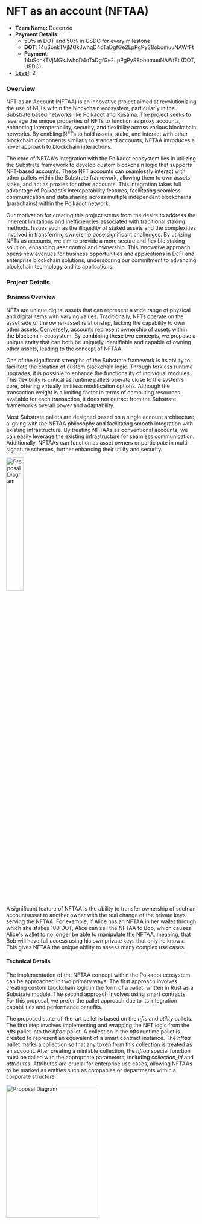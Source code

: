 # NFT as an account (NFTAA)

- **Team Name:** Decenzio
- **Payment Details:**
  - 50% in DOT and 50% in USDC for every milestone
  - **DOT**: 14uSonkTVjMGkJwhqD4oTaDgfGe2LpPgPyS8obomuuNAWfFt
  - **Payment**: 14uSonkTVjMGkJwhqD4oTaDgfGe2LpPgPyS8obomuuNAWfFt (DOT, USDC)
- **[Level](https://github.com/w3f/Grants-Program/tree/master#level_slider-levels):** 2

### Overview

NFT as an Account (NFTAA) is an innovative project aimed at revolutionizing the use of NFTs within
the blockchain ecosystem, particularly in the Substrate based networks like Polkadot and Kusama.
The project seeks to leverage the unique properties of NFTs to function as proxy accounts, enhancing interoperability,
security, and flexibility across various blockchain networks.
By enabling NFTs to hold assets, stake, and interact with other blockchain components similarly to standard accounts,
NFTAA introduces a novel approach to blockchain interactions.

The core of NFTAA's integration with the Polkadot ecosystem lies in utilizing the Substrate framework to develop custom
blockchain logic that supports NFT-based accounts.
These NFT accounts can seamlessly interact with other pallets within the Substrate framework, allowing them to own
assets, stake, and act as proxies for other accounts.
This integration takes full advantage of Polkadot’s interoperability features, facilitating seamless communication and
data sharing across multiple independent blockchains (parachains) within the Polkadot network.

Our motivation for creating this project stems from the desire to address the inherent limitations and inefficiencies
associated with traditional staking methods.
Issues such as the illiquidity of staked assets and the complexities involved in transferring ownership pose significant
challenges.
By utilizing NFTs as accounts, we aim to provide a more secure and flexible staking solution, enhancing user control and
ownership.
This innovative approach opens new avenues for business opportunities and applications in DeFi
and enterprise blockchain solutions, underscoring our commitment to advancing blockchain technology and its
applications.

### Project Details

#### Business Overview

NFTs are unique digital assets that can represent a wide range of physical and digital items with
varying values.
Traditionally, NFTs operate on the asset side of the owner-asset relationship, lacking the capability to own other
assets.
Conversely, accounts represent ownership of assets within the blockchain ecosystem.
By combining these two concepts, we propose a unique entity that can both be uniquely identifiable and capable of owning
other assets, leading to the concept of NFTAA.

One of the significant strengths of the Substrate framework is its ability to facilitate the creation of custom
blockchain logic.
Through forkless runtime upgrades, it is possible to enhance the functionality of individual modules.
This flexibility is critical as runtime pallets operate close to the system’s core, offering virtually limitless
modification options.
Although the transaction weight is a limiting factor in terms of computing resources available for each transaction, it
does not detract from the Substrate framework’s overall power and adaptability.

Most Substrate pallets are designed based on a single account architecture, aligning with the NFTAA philosophy and
facilitating smooth integration with existing infrastructure.
By treating NFTAAs as conventional accounts, we can easily leverage the existing infrastructure for seamless
communication.
Additionally, NFTAAs can function as asset owners or participate in multi-signature schemes, further
enhancing their utility and security.

<img src="https://raw.githubusercontent.com/decenzio/NFTAA-Polkadot/286414435e0fdd51810c1093688daf67df59d010/proposal/prox.png" alt="Proposal Diagram" width="30%" height="30%">

A significant feature of NFTAA is the ability to transfer ownership of such an account/asset to
another owner with the real change of the private keys serving the NFTAA.
For example, if Alice has an NFTAA in her wallet through which she stakes 100 DOT, Alice can sell the NFTAA to Bob,
which causes Alice's wallet to no longer be able to manipulate the NFTAA,
meaning, that Bob will have full access using his own private keys that only he knows.
This gives NFTAA the unique ability to assess many complex use cases.

#### Technical Details

The implementation of the NFTAA concept within the Polkadot ecosystem can be approached in two primary ways.
The first approach involves creating custom blockchain logic in the form of a pallet, written in Rust as a Substrate
module.
The second approach involves using smart contracts. For this proposal, we prefer the pallet approach due to its
integration capabilities and performance benefits.

The proposed state-of-the-art pallet is based on the _nfts_ and _utility_ pallets.
The first step involves implementing and wrapping the NFT logic from the _nfts_ pallet into the _nftaa_ pallet.
A collection in the _nfts_ runtime pallet is created to represent an equivalent of a smart contract instance.
The _nftaa_ pallet marks a collection so that any token from this collection is treated as an account. After creating a
mintable collection, the _nftaa_ special function must be called with the appropriate parameters, including _collection_id_
and _attributes_.
Attributes are crucial for enterprise use cases, allowing NFTAAs to be marked as entities such as companies or departments
within a corporate structure.

<img src="https://raw.githubusercontent.com/decenzio/NFTAA-Polkadot/main/proposal/nftaa_seq_dia_creation.svg" alt="Proposal Diagram" width="70%" height="30%">

Reimplementing the _utility.as_derivate_ function is the second crucial step.
Constructing a keyless address in the runtime pallet from accountId and index is challenging.
The index must represent a concatenation of the collection and token ID, but since the index is a u16 type, it cannot
accommodate two u32 types.
To overcome this, we will use the _blake2_ hash function to encode the following properties: a binary prefix _"modlpy/nftproxy"_, followed by parachain, collection, and token ID. Both collection and token ID are u32 types, and
padding them with zeros to length 32 prevents overlap.
The _AccountId32_ type is then used to construct the address, ensuring a unique address for each NFTAA.

Implementing the _nftaa_ act as a proxy function is the third critical step.
This function requires verifying that the caller is the owner of the token, constructing a custom derivative function,
setting the derived account as the caller, and executing the original call.
This mechanism ensures secure and efficient operations, allowing NFTAAs to function effectively within the blockchain
ecosystem.

<img src="https://raw.githubusercontent.com/decenzio/NFTAA-Polkadot/main/proposal/nftaa_seq_dia_proxy.svg" alt="Proposal Diagram" width="70%" height="30%">

Ultimately, the proposed pallet will enable the creation of NFTAAs, setting attributes, and staking on the relay chain via
the NFTAA.
This innovative approach not only enhances the functionality and security of NFTs within the blockchain ecosystem but
also opens new possibilities for their application in various business and financial contexts.
By combining the strengths of NFTs and blockchain technology, NFTAA represents a significant step forward in the
evolution of digital assets and their management.

### Ecosystem Fit

The NFTAA project aims to modernize staking and account management within the Polkadot and Substrate ecosystems through
the innovative use of NFTs by leveraging the flexibility of the Substrate framework and Polkadot's interoperability features.
These NFT-based accounts can own assets, participate in staking, and serve as proxies for other accounts, significantly
enhancing security, transparency, and liquidity within blockchain networks.

NFTAA targets a diverse audience, including parachain developers, dApp developers, wallet developers, end users, and
researchers.
Parachain developers building custom blockchain networks on Polkadot can benefit from enhanced staking and account
management features offered by NFTAA.
dApp developers will find NFTAA particularly useful for secure and flexible account management and staking solutions.
Developers of cryptocurrency wallets can integrate NFTAA to provide users with advanced functionalities, thereby
improving the user experience.
Both individuals and enterprises looking for improved liquidity in their blockchain assets can leverage
NFTAA for better asset management.
Additionally, researchers and academics interested in exploring new blockchain innovations can study and expand upon the
unique concepts introduced by NFTAA.

The NFTAA project addresses several critical needs within the blockchain ecosystem.
Utilizing NFTAA provides more methods for managing and delegating staking rights without exposing private keys.
This approach significantly reduces the risk of unauthorized access and enhances overall security.
Furthermore, NFTAA allows staked assets to remain liquid, enabling users to trade, lend, or use them as collateral even
while they are staked.
This flexibility is crucial for users who need access to their assets without compromising their staking benefits.
The project also potentially leverages Polkadot's ability to connect multiple blockchains, ensuring seamless asset transfers and
interactions across different networks.
This interoperability is essential for creating a cohesive and efficient blockchain ecosystem.
Moreover, NFTAA empowers users by allowing them to delegate staking rights, transfer ownership of staked assets, and
interact with multiple blockchain networks through a single NFTAA, thereby enhancing user control and simplifying asset
management.

The needs addressed by the NFTAA project were identified through a comprehensive approach.
A literature review of existing research on staking mechanisms, blockchain security, and asset management highlighted
the limitations and potential improvements in current systems.
Case studies examining current issues faced by stakers and asset managers in blockchain networks like Ethereum and
Polkadot provided practical insights into the challenges and opportunities for innovation.
Additionally, research on the drawbacks of existing staking mechanisms and the potential benefits of using NFTs for
account management provided a solid foundation for the project's conceptual framework.

There are similar projects in the Polkadot universe:

- Lido: A liquid staking protocol that allows users to stake assets and receive derivatives representing the staked
  amount.
- Bifrost: Provides liquidity for staked assets through a voucher system and supports cross-chain staking.
- Acala: Offers a similar staking mechanism with its LDOT token, providing immediate liquidity and flexibility in
  staking.

Differences and Distinctions:

- NFTAA vs. Lido/Bifrost/Acala: Unlike these projects, NFTAA focuses on using NFTs as proxy accounts for staking, which
  allows for a more flexible and secure delegation of staking rights and ownership. NFTAA also leverages the composability
  of NFTs, enabling them to hold other assets and act as accounts within the blockchain ecosystem.

Similar concepts exist in other ecosystems:

- Rocket Pool: An Ethereum-based protocol for decentralized staking that allows users to earn rewards without running a
  full node.
- EIP-6551 (TBA - token bound accounts): A proposed Ethereum standard to enhance NFTs by equipping them with smart contract capabilities, allowing them to own assets and interact with other contracts.

Differences and Distinctions (NFTAA vs. EIP-6551):

NFTAA is designed specifically for the Polkadot and Substrate ecosystems, utilizing their unique features, such as interoperability and cross-chain communication.
Additionally, NFTAA’s focus on using NFTs as proxy accounts for staking and asset management offers a novel approach compared to the more traditional liquid staking and smart contract enhancements in the Ethereum ecosystem.

EIP 6551 presents certain limitations. Our solution, e.g., does not prioritize connecting existing NFTs but enables bidirectional binding of the NFT and proxy.
Consequently, upon ownership of an NFT, we can discern from the NFT metadata indicating its status as an NFTAA.
Furthermore, we enhance transparency by ensuring the atomic creation of the NFT and proxy within a single transaction, thereby promoting seamless integration.
Likewise, our design does not need the registrar service to create the TBA address as opposed to TBA.
In our case, the pallet creates the NFTAA with functionality that also works as the NFTAA address (TBA uses one more address than NFTAA).
Another difference is that in TBA, you could have more accounts on one NFT, which, in our case, is not possible due to the atomic creation of exactly one NFT at the time of creating the NFTAA.
Regarding security, there are at least two differences between NFTAA and TBA. The first is the possibility of generating the address of TBA sooner without having the deployed contract (as the create2 function for creating contracts is deterministic, i.e., you can calculate the future contract address).
In this case, if the upcoming smart contract is badly developed (does not contain an execute function for byte calls to other contracts) or is not upgradeable, it can happen that assets or liquidity sent to the TBA will not be withdrawable and become locked forever (even the NFT bounded in TBA can be sent by a mistake (if not safeguarded) to the address of TBA. Therefore you lock yourself from it).
The problem is that TBA uses only the address of any contract you want in the registry contract and does not look for any details on how the contract looks or if it is already deployed. In our case, the account form is pre-defined in the factory pallet, and even after deployment, we guarantee upgradeability as it is a proxy account.
The second security issue is potential fraud, which is [described in the EIP 6551 specification](https://eips.ethereum.org/EIPS/eip-6551\#fraud-prevention) that you withdraw assets from the TBA and at the same time sell the NFT to someone who thought that they would also have the assets in the TBA. In our case, we provide the security measures for not withdrawing the assets from the NFTAA while also selling the NFT, which is bound to the NFTAA.


In summary, the NFTAA project provides a unique solution to enhance staking and account management in the Polkadot
ecosystem by leveraging NFTs' flexibility, security, and interoperability. It addresses key needs identified through
comprehensive research and differentiates itself from similar projects in both Polkadot and related ecosystems.

## Team

Our team comprises seasoned blockchain experts, architects, and developers, each bringing extensive experience in
blockchain technology and other technical knowledge. Our blockchain experts have a deep understanding of decentralized
systems, consensus mechanisms, and smart contract development.
Our architects are adept at designing scalable, secure, and efficient blockchain architectures, ensuring seamless
integration and interoperability within the ecosystem.
Our developers are proficient in Rust, leveraging its safety and performance features to build robust blockchain
applications.
Together, we are committed to pushing the boundaries of blockchain innovation and delivering cutting-edge solutions.

### Team members

- Name of team leader:
  - Roman Bitarovsky

- Names of team members:
  - Kristian Kostal
  - Branislav Hozza

### Contact

- **Contact Name:** Roman Bitarovsky
- **Contact Email:** decenzio@protonmail.com
- **Website:** decenzio.com

### Legal Structure

- **Registered Address:** Pod Sokolice 517/1 Trencin 911 01 SK
- **Registered Legal Entity:** Decenzio s. r. o.

### Team's experience
Roman has 2 years of experience as a Java backend developer in the banking domain. He participated in the development of a mobile banking wallet app and an app for managing loan applications used by bank back-office workers.
Additionally, Roman was involved in the development of a DeFi aggregator, an app focused on integrating multiple DeFi functionalities, such as swap, portfolio tracking, loan usage, etc., on the Ethereum network. Roman studies Blockchain technology and completed a bachelor's thesis on NFTAA, with an article about this published by IEEE (check the Development status section).
Currently, Roman is pursuing a Master's degree at FIIT STU and working on ZKP research. His further learning activities include a three-year program focusing on leadership. Recently, Roman co-founded Decenzio, a blockchain and Web3-oriented IT company.

Branislav is a fullstack developer with nearly five years of experience, specializing in technologies such as Vue.js, TypeScript, JavaScript, .NET, and AdonisJS. He has made contributions to the blockchain space, working on the Kodadot NFT gallery platform.
Additionally, Branislav played a key role in the development of Tokengram, a DeFi social platform, where he combined his development skills with a passion for decentralized finance.
Branislav’s academic work further highlights his commitment to blockchain innovation. His bachelor’s thesis explored the on-chain representation of gaming assets, utilizing a Substrate pallet to code and research the integration of gaming assets on blockchain networks.

Kristian is an experienced blockchain architect with a lot of projects behind him, e.g., gold-backed cryptocurrency, cross-chain interoperability API protocol, an EU-wide blockchain platform for debt financing of SMEs by issuing bonds, a web3 social network, etc. He holds PhD in Computer Science from the Slovak University of Technology, with his dissertation thesis focused on interoperability between
heterogeneous blockchain networks. One of the partial challenges in the dissertation thesis was on scalability issues,
where he studied Layer-2 techniques, especially with the use of Zero-knowledge proofs. In the last 3 years,
he has been working on practical use cases of blockchain networks in different domains of computer science
research. Mentionable are smart grids, e-voting platforms, and asset-sharing platforms with privacy
preservation. He serves as a Slovak Representative for European blockchain services infrastructure within the
European Blockchain Partnership (European Commission) and is also active in cooperating on policy-making documents regarding blockchain technologies. Besides that, he serves as leader of the Blockchain & FinTech research group and has authored 25 academic publications.

### Team Code Repos
- [A pool-based liquidity protocol based on Polkadot](https://github.com/fiit-ba/pool-based-liquidity-protocol)
- [An oracle network for Solana blockchain](https://github.com/fiit-ba/omniscient-blockchain-oracle)
- [Tokengram social network for NFT holders](https://github.com/fiit-tp7-2023)
- [On-chain representation of gaming assets](https://github.com/brano-hozza/meta-assets)


### Team GitHub Profiles

- https://github.com/Roman-24
- https://github.com/xkostal
- https://github.com/brano-hozza

### Team LinkedIn Profiles

- https://www.linkedin.com/in/romanbitarovsky/
- https://www.linkedin.com/in/kristi%C3%A1n-ko%C5%A1%C5%A5%C3%A1l-9599a82b5/
- https://www.linkedin.com/in/branislav-hozza-3b7234173/

### Advisors
Ecosystem developers who agreed to provide advisory help during the project implementation phase:
- [Dudo50](https://github.com/dudo50), founder of ParaSpell (Interoperability solutions)

## Development Status :open_book:

This concept has already been implemented as a prototype dApp on an Ethereum-like chain, with its details discussed in two
academic publications.
The first is a [conference full paper](https://arxiv.org/pdf/2404.14074) presented at
the [2024 IEEE International Conference on Blockchain and Cryptocurrency in Dublin](https://icbc2024.ieee-icbc.org/).
The second is a [Bachelor's thesis](https://opac.crzp.sk/?fn=detailBiblioForm&sid=2D2C61E4341E5366536A1A3BFA9A) where
this concept was originally developed and first implemented using Solidity smart contracts on Moonriver.

## Development Roadmap :nut_and_bolt:

### Overview

- **Total Estimated Duration:** 6 months
- **Full-Time Equivalent (FTE):**  2 FTE
- **Total Costs:** 30,000 USD

### Milestone 1 — Basic functionality

- **Estimated duration:** 2.5 months
- **FTE:**  2
- **Costs:** 15,000 USD

At first, we need to take pallet_nfts, take most core functions of NFS, and wrap these functionalities in our pallet. The reason to add pallet_nfts as a dependency and wrap the functions is to make usage of our pallet_nftaa easier and have all functionalities in one package for developers.

Functionalities from pallet_nfts:
- pallet::dispatchables::burn
- pallet::dispatchables::buy_item
- pallet::dispatchables::clear_attribute
- pallet::dispatchables::clear_collection_metadata
- pallet::dispatchables::clear_metadata
- pallet::dispatchables::create
- pallet::dispatchables::destroy
- pallet::dispatchables::lock_collection
- pallet::dispatchables::lock_item_properties
- pallet::dispatchables::lock_item_transfer
- pallet::dispatchables::mint
- pallet::dispatchables::redeposit
- pallet::dispatchables::set_attribute
- pallet::dispatchables::set_collection_max_supply
- pallet::dispatchables::set_collection_metadata
- pallet::dispatchables::set_metadata
- pallet::dispatchables::set_price
- pallet::dispatchables::set_team
- pallet::dispatchables::transfer
- pallet::dispatchables::transfer_ownership
- pallet::dispatchables::unlock_item_transfer
- pallet::dispatchables::update_mint_settings

After reimplementing functionalities from pallet_nfts, we will add our own functions related to NFTAA functionality.

|  Number | Deliverable                                  | Specification                                                                                                                                                                                           |
|--------:|----------------------------------------------|---------------------------------------------------------------------------------------------------------------------------------------------------------------------------------------------------------|
| **0a.** | License                                      | MIT |
| **0b.** | Documentation                                | Inline documentation of code, as well as startup configuration with all necessary commands, included in repository |
| **0c.** | Testing and Testing Guide                    | Core functions will be fully covered by comprehensive unit tests to ensure functionality and robustness. In the guide, we will describe how to run these tests.                                         |
| **0d.** | Docker                                       | We will provide a Dockerfile(s) that can be used to test all the functionality delivered with this milestone.                                                                                           |
|      1. | nftaa_pallet                                 | We will create the initial version of the nftaa_pallet which includes:                                                                                                                                  |
|     1a. | reimplement functionalities from pallet_nfts | Integration with the Substrate nfts pallet |
|     1b. | nftaa_address                                | NFTAA creation and ownership management (implement functionality to transfer ownership of NFTAA), construct keyless address for given NFT, create NFTAA address (index) as future input to act as proxy |
|     1c. | nftaa_pallet_attributes                      | Basic NFT attributes handling, bind NFT and its new keyless address to one entity consists of filling in the attributes contained in the NFTAA item|
|     1d. | Act as proxy                                 | Implement the proxy functionality to allow NFTs to act as proxy accounts, the owner of NFTAA can do a call via it; for this, we will use pallet_utility special function as_derivate |
|     1e. | Get owned assets                             | Functionality needed to get all assets owned by given NFTAA |
|     1f. | Get NFTAAs in account and owner              | Functions for getting all assets owned by given NFTAA and to get owner of given NFTAA with metadata |

### Milestone 2 — Additional features

- **Estimated Duration:** 2 month
- **FTE:**  1.5
- **Costs:** 9,000 USD

Functionalities from pallet_nfts:
- pallet::dispatchables::approve_item_attributes
- pallet::dispatchables::approve_transfer
- pallet::dispatchables::cancel_approval
- pallet::dispatchables::cancel_item_attributes_approval
- pallet::dispatchables::cancel_swap
- pallet::dispatchables::claim_swap
- pallet::dispatchables::clear_all_transfer_approvals
- pallet::dispatchables::create_swap
- pallet::dispatchables::force_collection_config
- pallet::dispatchables::force_collection_owner
- pallet::dispatchables::force_create
- pallet::dispatchables::force_mint
- pallet::dispatchables::force_set_attribute
- pallet::dispatchables::mint_pre_signed
- pallet::dispatchables::pay_tips
- pallet::dispatchables::set_accept_ownership

After these, we will add our own functions related to NFTAA staking functionality.

| Number | Deliverable             | Specification                                                                                                                      |
|-------:|-------------------------|------------------------------------------------------------------------------------------------------------------------------------|
|    2a. | nftaa_check             | We will add functionalities to read and check if NFTAA exists for a given account                                                  |
|    2b. | nftaa_collections       | We will add functionalities to read existing collections and manage NFTAAs if they are in a collection.                            |
|    2c. | nftaa_stake/unstake     | The functionality needed to do stake/unstake operations on behalf of NFTAA, its like deposit/withdrawal functions                  |
|    2d. | nftaa_increase/decrease | Functions needed to increase or decrease stake by NFTAA, this is needed for full compatibility with traditional methods of staking |

### Milestone 3 — Web app + article

- **Estimated Duration:** 1.5 month
- **FTE:**  1.5
- **Costs:** 7,000 USD

| Number | Deliverable     | Specification                                                                                                                                                                                                                                                                                                                                                                                                                                                          |
|-------:|-----------------|------------------------------------------------------------------------------------------------------------------------------------------------------------------------------------------------------------------------------------------------------------------------------------------------------------------------------------------------------------------------------------------------------------------------------------------------------------------------|
|    3a. | Article         | We will publish an **article** that explains NFTAA (what was done/achieved as part of the grant). The article will be published through an online media service, e.g., medium.com, and advertised through social networks. Our ambition, as we are from academic environment, is to have also an academic paper about the idea of NFTAA in Polkadot published in a conference venue                                                                                    |
|    3b. | Web app         | Develop a web application to interact with the nftaa_pallet, allowing users to create, manage, and transfer NFTAAs, provide a web application to interact with the nftaa_pallet: allowing users to create collections and single item; manage of metadata and attributes; operate with NFTAA ownership (transfers); play with staking, increase stake and unstake handled by NFTAA; read operations as get for an account, get assets of NFTAA, get the owner of NFTAA |
|    3c. | Marketplace app | We will also create a lightweight marketplace application for easily buying and selling the NFTAAs with an overall list in a form of a bulleting board.                                                                                                                                                                                                                                                                                                                |

## Future Plans

Once everything is implemented according to the proposed plan, the application will still be under constant improvement
as technology progresses.

In the long run, we also want to improve the design and add new features that can be useful for developers and Polkadot users.


## Referral Program :moneybag:

- **Referrer:** [VikiiVal](https://github.com/vikiival)
- **Payment Address:** 15BZFbMsCR1ki59mJHo8iAjgAozGJaYHR3oVRPQWNnoEZiL9 (USDC)

## Additional Information :heavy_plus_sign:

**How did you hear about the Grants Program?** personal recommendation

The progress we've made so far is detailed in the Development Status section. Here's a summary of the key achievements:

- Prototype dApp on Ethereum-like Chain: We have successfully implemented a prototype dApp
  on an Ethereum-like blockchain. This prototype demonstrates the core concepts and functionality of NFTAA.
- Academic Publications: Our work on NFTAA has been documented in two academic publications. The first is a conference
  full paper presented at the 2024 IEEE International Conference on Blockchain and Cryptocurrency in Dublin. The second
  is a Bachelor's thesis where the concept was originally developed and first implemented using Solidity smart contracts
  on Moonriver.

This foundational work has provided valuable insights and a solid basis for the development of NFTAA on the Polkadot
ecosystem.
